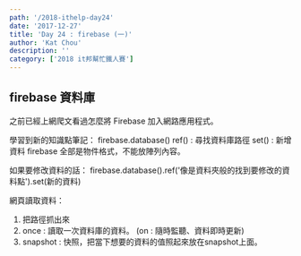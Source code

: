 ```yaml
---
path: '/2018-ithelp-day24'
date: '2017-12-27'
title: 'Day 24 : firebase (一)'
author: 'Kat Chou'
description: ''
category: ['2018 it邦幫忙鐵人賽']
---
```


## firebase 資料庫
之前已經上網爬文看過怎麼將 Firebase 加入網路應用程式。

學習到新的知識點筆記：
firebase.database() 
ref() : 尋找資料庫路徑
set() : 新增資料
firebase 全部是物件格式，不能放陣列內容。

如果要修改資料的話：
firebase.database().ref('像是資料夾般的找到要修改的資料點').set(新的資料)

網頁讀取資料：
1.  把路徑抓出來
2.  once : 讀取一次資料庫的資料。
(on :  隨時監聽、資料即時更新)
3.  snapshot : 快照，把當下想要的資料的值照起來放在snapshot上面。
